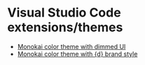 # Visual Studio Code extensions/themes

- [Monokai color theme with dimmed UI](https://github.com/kuba--/vscode/tree/master/extensions/monokai-dimmed)
- [Monokai color theme with {d} brand style](https://github.com/kuba--/vscode/tree/master/extensions/monokai-{d})
